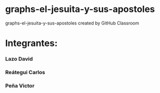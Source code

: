 # graphs-el-jesuita-y-sus-apostoles
graphs-el-jesuita-y-sus-apostoles created by GitHub Classroom
# Integrantes:
### Lazo David
### Reátegui Carlos
### Peña Victor
